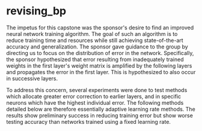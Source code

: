 # revising_bp
The impetus for this capstone was the sponsor's desire to find an improved neural network training algorithm. The goal of such an algorithm is to reduce training time and resources while still achieving  state-of-the-art accuracy and generalization. The sponsor gave guidance to the group by directing us to focus on the distribution of error in the network. Specifically, the sponsor hypothesized that error resulting from inadequately trained weights in the first layer's weight matrix is amplified by the following layers and propagates the error in the first layer. This is hypothesized to also occur in successive layers. 

To address this concern, several experiments were done to test methods which allocate greater error correction to earlier layers, and in specific neurons which have the highest individual error. The following methods detailed below are therefore essentially adaptive learning rate methods. The results show preliminary success in reducing training error but show worse testing accuracy than networks trained using a fixed learning rate. 
